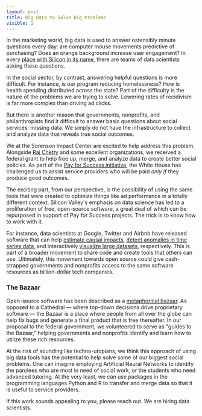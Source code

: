 ```yaml
---
layout: post
title: Big Data to Solve Big Problems
visible: 1
---
```


In the marketing world, big data is used to answer ostensibly minute questions every day: are computer mouse movements predictive of purchasing? Does an orange background increase user engagement? In every [place with Silicon in its name](https://en.wikipedia.org/wiki/List_of_places_with_%22Silicon%22_names), there are teams of data scientists asking these questions.

In the social sector, by contrast, answering helpful questions is more difficult. For instance, is our program reducing homelessness? How is health spending distributed across the state? Part of the difficulty is the nature of the problems we are trying to solve. Lowering rates of recidivism is far more complex than driving ad clicks.

But there is another reason that governments, nonprofits, and philanthropists find it difficult to answer basic questions about social services: missing data. We simply do not have the infrastructure to collect and analyze data that reveals true social outcomes.

We at the Sorenson Impact Center are excited to help address this problem. Alongside [Raj Chetty](http://news.stanford.edu/2016/10/17/center-poverty-inequality-lead-program-measure-success-social-programs/) and some excellent organizations, we received a federal grant to help free up, merge, and analyze data to create better social policies. As part of the [Pay for Success initiative](https://nationalservice.tumblr.com/post/151761667357/how-data-and-innovation-can-help-people), the White House has challenged us to assist service providers who will be paid *only if* they produce good outcomes.

The exciting part, from our perspective, is the possibility of using the same tools that were created to optimize things like ad performance in a totally different context. Silicon Valley's emphasis on data science has led to a proliferation of free, open-source software, a great deal of which can be repurposed in support of Pay for Success projects. The trick is to know how to work with it.

For instance, data scientists at Google, Twitter and Airbnb have released software that can help [estimate causal impacts](https://google.github.io/CausalImpact/CausalImpact.html), [detect anomalies in time series data](https://github.com/twitter/AnomalyDetection), and interactively [visualize large datasets](https://github.com/airbnb/caravel), respectively. This is part of a broader movement to share code and create tools that others can use. Ultimately, this movement towards open source could give cash-strapped governments and nonprofits access to the same software resources as billion-dollar tech companies.

### The Bazaar
Open-source software has been described as a [metaphorical bazaar](https://en.wikipedia.org/wiki/The_Cathedral_and_the_Bazaar). As opposed to a Cathedral — where top-down decisions drive proprietary software — the Bazaar is a place where people from all over the globe can help fix bugs and generate a final product that is free thereafter. In our proposal to the federal government, we volunteered to serve as "guides to the Bazaar," helping governments and nonprofits identify and learn how to utilize these rich resources.

At the risk of sounding like techno-utopians, we think this approach of using big data tools has the potential to help solve some of our biggest social problems. One can imagine employing Artificial Neural Networks to identify the parolees who are most in need of social work, or the students who need advanced tutoring. At the very least, we can use packages in the programming languages Python and R to transfer and merge data so that it is useful to service providers.

If this work sounds appealing to you, please reach out. We are hiring data scientists.




